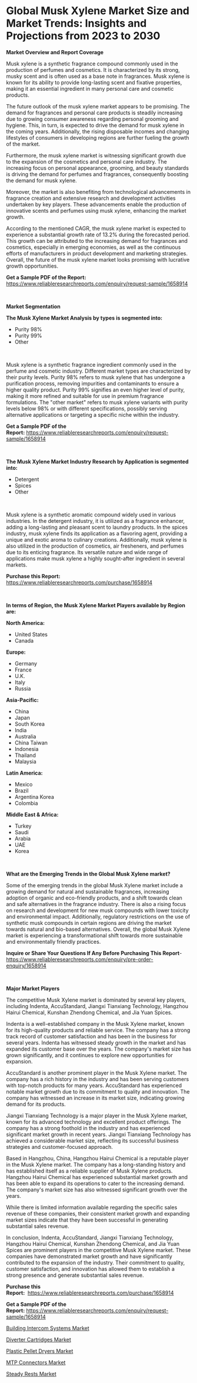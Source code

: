 <p><h1>Global Musk Xylene Market Size and Market Trends: Insights and Projections from 2023 to 2030</h1></p><p><strong>Market Overview and Report Coverage</strong></p>
<p><p>Musk xylene is a synthetic fragrance compound commonly used in the production of perfumes and cosmetics. It is characterized by its strong, musky scent and is often used as a base note in fragrances. Musk xylene is known for its ability to provide long-lasting scent and fixative properties, making it an essential ingredient in many personal care and cosmetic products.</p><p>The future outlook of the musk xylene market appears to be promising. The demand for fragrances and personal care products is steadily increasing due to growing consumer awareness regarding personal grooming and hygiene. This, in turn, is expected to drive the demand for musk xylene in the coming years. Additionally, the rising disposable incomes and changing lifestyles of consumers in developing regions are further fueling the growth of the market.</p><p>Furthermore, the musk xylene market is witnessing significant growth due to the expansion of the cosmetics and personal care industry. The increasing focus on personal appearance, grooming, and beauty standards is driving the demand for perfumes and fragrances, consequently boosting the demand for musk xylene.</p><p>Moreover, the market is also benefiting from technological advancements in fragrance creation and extensive research and development activities undertaken by key players. These advancements enable the production of innovative scents and perfumes using musk xylene, enhancing the market growth.</p><p>According to the mentioned CAGR, the musk xylene market is expected to experience a substantial growth rate of 13.2% during the forecasted period. This growth can be attributed to the increasing demand for fragrances and cosmetics, especially in emerging economies, as well as the continuous efforts of manufacturers in product development and marketing strategies. Overall, the future of the musk xylene market looks promising with lucrative growth opportunities.</p></p>
<p><strong>Get a Sample PDF of the Report:</strong> <a href="https://www.reliableresearchreports.com/enquiry/request-sample/1658914">https://www.reliableresearchreports.com/enquiry/request-sample/1658914</a></p>
<p>&nbsp;</p>
<p><strong>Market Segmentation</strong></p>
<p><strong>The Musk Xylene Market Analysis by types is segmented into:</strong></p>
<p><ul><li>Purity 98%</li><li>Purity 99%</li><li>Other</li></ul></p>
<p>&nbsp;</p>
<p><p>Musk xylene is a synthetic fragrance ingredient commonly used in the perfume and cosmetic industry. Different market types are characterized by their purity levels. Purity 98% refers to musk xylene that has undergone a purification process, removing impurities and contaminants to ensure a higher quality product. Purity 99% signifies an even higher level of purity, making it more refined and suitable for use in premium fragrance formulations. The "other market" refers to musk xylene variants with purity levels below 98% or with different specifications, possibly serving alternative applications or targeting a specific niche within the industry.</p></p>
<p><strong>Get a Sample PDF of the Report:</strong>&nbsp;<a href="https://www.reliableresearchreports.com/enquiry/request-sample/1658914">https://www.reliableresearchreports.com/enquiry/request-sample/1658914</a></p>
<p>&nbsp;</p>
<p><strong>The Musk Xylene Market Industry Research by Application is segmented into:</strong></p>
<p><ul><li>Detergent</li><li>Spices</li><li>Other</li></ul></p>
<p>&nbsp;</p>
<p><p>Musk xylene is a synthetic aromatic compound widely used in various industries. In the detergent industry, it is utilized as a fragrance enhancer, adding a long-lasting and pleasant scent to laundry products. In the spices industry, musk xylene finds its application as a flavoring agent, providing a unique and exotic aroma to culinary creations. Additionally, musk xylene is also utilized in the production of cosmetics, air fresheners, and perfumes due to its enticing fragrance. Its versatile nature and wide range of applications make musk xylene a highly sought-after ingredient in several markets.</p></p>
<p><strong>Purchase this Report:</strong>&nbsp; <a href="https://www.reliableresearchreports.com/purchase/1658914">https://www.reliableresearchreports.com/purchase/1658914</a></p>
<p>&nbsp;</p>
<p><strong>In terms of Region, the Musk Xylene Market Players available by Region are:</strong></p>
<p>
    <p> <strong> North America: </strong>
        <ul>
            <li>United States</li>
            <li>Canada</li>
        </ul>
        </p> 
    <p> <strong> Europe: </strong>
        <ul>
            <li>Germany</li>
            <li>France</li>
            <li>U.K.</li>
            <li>Italy</li>
            <li>Russia</li>
        </ul>
        </p> 
    <p> <strong> Asia-Pacific: </strong>
        <ul>
            <li>China</li>
            <li>Japan</li>
            <li>South Korea</li>
            <li>India</li>
            <li>Australia</li>
            <li>China Taiwan</li>
            <li>Indonesia</li>
            <li>Thailand</li>
            <li>Malaysia</li>
        </ul>
        </p> 
    <p> <strong> Latin America: </strong>
        <ul>
            <li>Mexico</li>
            <li>Brazil</li>
            <li>Argentina Korea</li>
            <li>Colombia</li>
        </ul>
        </p> 
    <p> <strong> Middle East & Africa: </strong>
        <ul>
            <li>Turkey</li>
            <li>Saudi</li>
            <li>Arabia</li>
            <li>UAE</li>
            <li>Korea</li>
        </ul>
    </p>
    </p>
<p>&nbsp;</p>
<p><strong>What are the Emerging Trends in the Global Musk Xylene market?</strong></p>
<p><p>Some of the emerging trends in the global Musk Xylene market include a growing demand for natural and sustainable fragrances, increasing adoption of organic and eco-friendly products, and a shift towards clean and safe alternatives in the fragrance industry. There is also a rising focus on research and development for new musk compounds with lower toxicity and environmental impact. Additionally, regulatory restrictions on the use of synthetic musk compounds in certain regions are driving the market towards natural and bio-based alternatives. Overall, the global Musk Xylene market is experiencing a transformational shift towards more sustainable and environmentally friendly practices.</p></p>
<p><strong>Inquire or Share Your Questions If Any Before Purchasing This Report</strong>- <a href="https://www.reliableresearchreports.com/enquiry/pre-order-enquiry/1658914">https://www.reliableresearchreports.com/enquiry/pre-order-enquiry/1658914</a></p>
<p>&nbsp;</p>
<p><strong>Major Market Players</strong></p>
<p><p>The competitive Musk Xylene market is dominated by several key players, including Indenta, AccuStandard, Jiangxi Tianxiang Technology, Hangzhou Hairui Chemical, Kunshan Zhendong Chemical, and Jia Yuan Spices. </p><p>Indenta is a well-established company in the Musk Xylene market, known for its high-quality products and reliable service. The company has a strong track record of customer satisfaction and has been in the business for several years. Indenta has witnessed steady growth in the market and has expanded its customer base over the years. The company's market size has grown significantly, and it continues to explore new opportunities for expansion.</p><p>AccuStandard is another prominent player in the Musk Xylene market. The company has a rich history in the industry and has been serving customers with top-notch products for many years. AccuStandard has experienced notable market growth due to its commitment to quality and innovation. The company has witnessed an increase in its market size, indicating growing demand for its products.</p><p>Jiangxi Tianxiang Technology is a major player in the Musk Xylene market, known for its advanced technology and excellent product offerings. The company has a strong foothold in the industry and has experienced significant market growth in recent years. Jiangxi Tianxiang Technology has achieved a considerable market size, reflecting its successful business strategies and customer-focused approach.</p><p>Based in Hangzhou, China, Hangzhou Hairui Chemical is a reputable player in the Musk Xylene market. The company has a long-standing history and has established itself as a reliable supplier of Musk Xylene products. Hangzhou Hairui Chemical has experienced substantial market growth and has been able to expand its operations to cater to the increasing demand. The company's market size has also witnessed significant growth over the years.</p><p>While there is limited information available regarding the specific sales revenue of these companies, their consistent market growth and expanding market sizes indicate that they have been successful in generating substantial sales revenue.</p><p>In conclusion, Indenta, AccuStandard, Jiangxi Tianxiang Technology, Hangzhou Hairui Chemical, Kunshan Zhendong Chemical, and Jia Yuan Spices are prominent players in the competitive Musk Xylene market. These companies have demonstrated market growth and have significantly contributed to the expansion of the industry. Their commitment to quality, customer satisfaction, and innovation has allowed them to establish a strong presence and generate substantial sales revenue.</p></p>
<p><strong>Purchase this Report:</strong>&nbsp;&nbsp;<a href="https://www.reliableresearchreports.com/purchase/1658914">https://www.reliableresearchreports.com/purchase/1658914</a></p>
<p></p>
<p><strong>Get a Sample PDF of the Report:</strong>&nbsp;<a href="https://www.reliableresearchreports.com/enquiry/request-sample/1658914">https://www.reliableresearchreports.com/enquiry/request-sample/1658914</a></p>
<p><p><a href="https://medium.com/@cameronhuel/building-intercom-systems-market-size-market-outlook-and-market-forecast-2023-to-2030-4466faca7c1a">Building Intercom Systems Market</a></p><p><a href="https://medium.com/@morgancrist1926/diverter-cartridges-market-trends-and-market-analysis-forecasted-for-period-2023-2030-aa4f6de7b180">Diverter Cartridges Market</a></p><p><a href="https://medium.com/@piercehoppe2023/plastic-pellet-dryers-market-outlook-industry-overview-and-forecast-2023-to-2030-fb73d5866821">Plastic Pellet Dryers Market</a></p><p><a href="https://medium.com/@sandyabbott2023/mtp-connectors-market-exploring-market-share-market-trends-and-future-growth-a8e0e3c67d87">MTP Connectors Market</a></p><p><a href="https://medium.com/@kaelapaucek/steady-rests-market-furnishes-information-on-market-share-market-trends-and-market-growth-94d89c5a58e5">Steady Rests Market</a></p></p>